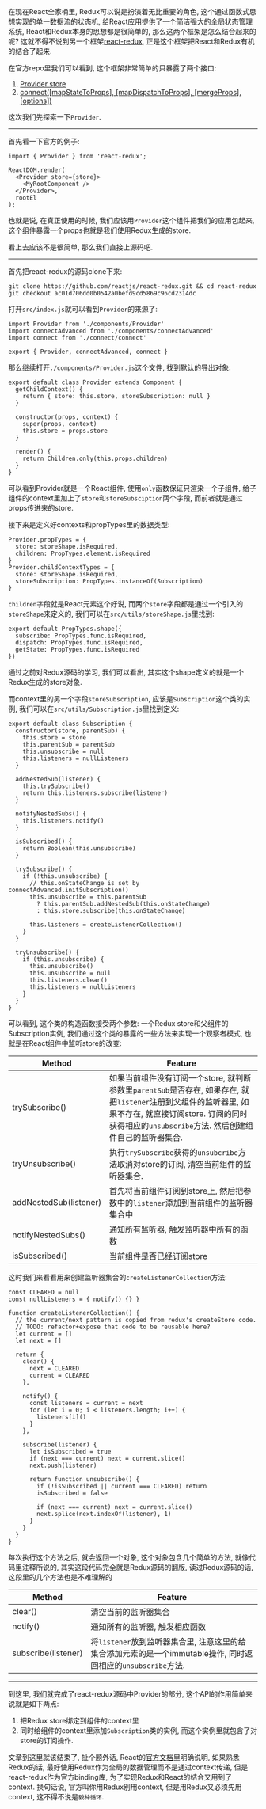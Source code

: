 在现在React全家桶里, Redux可以说是扮演着无比重要的角色, 这个通过函数式思想实现的单一数据流的状态机, 给React应用提供了一个简洁强大的全局状态管理系统, React和Redux本身的思想都是很简单的, 那么这两个框架是怎么结合起来的呢? 这就不得不说到另一个框架[react-redux](https://github.com/reactjs/react-redux), 正是这个框架把React和Redux有机的结合了起来.


在官方repo里我们可以看到, 这个框架非常简单的只暴露了两个接口:

1. [Provider store](https://github.com/reactjs/react-redux/blob/master/docs/api.md#provider-store)
2. [connect([mapStateToProps], [mapDispatchToProps], [mergeProps], [options])](https://github.com/reactjs/react-redux/blob/master/docs/api.md#connectmapstatetoprops-mapdispatchtoprops-mergeprops-options)

这次我们先探索一下`Provider`.

---

首先看一下官方的例子:

    import { Provider } from 'react-redux';

    ReactDOM.render(
      <Provider store={store}>
        <MyRootComponent />
      </Provider>,
      rootEl
    );

也就是说, 在真正使用的时候, 我们应该用`Provider`这个组件把我们的应用包起来, 这个组件暴露一个props也就是我们使用Redux生成的store.

看上去应该不是很简单, 那么我们直接上源码吧.

---

首先把react-redux的源码clone下来:

    git clone https://github.com/reactjs/react-redux.git && cd react-redux
    git checkout ac01d706dd0b0542a0befd9cd5869c96cd2314dc
    
打开`src/index.js`就可以看到`Provider`的来源了:

    import Provider from './components/Provider'
    import connectAdvanced from './components/connectAdvanced'
    import connect from './connect/connect'

    export { Provider, connectAdvanced, connect }

那么继续打开`./components/Provider.js`这个文件, 找到默认的导出对象:


    export default class Provider extends Component {
      getChildContext() {
        return { store: this.store, storeSubscription: null }
      }

      constructor(props, context) {
        super(props, context)
        this.store = props.store
      }

      render() {
        return Children.only(this.props.children)
      }
    }
    
可以看到Provider就是一个React组件, 使用`only`函数保证只渲染一个子组件, 给子组件的context里加上了`store`和`storeSubsciption`两个字段, 而前者就是通过props传进来的store.

接下来是定义好contexts和propTypes里的数据类型:

    Provider.propTypes = {
      store: storeShape.isRequired,
      children: PropTypes.element.isRequired
    }
    Provider.childContextTypes = {
      store: storeShape.isRequired,
      storeSubscription: PropTypes.instanceOf(Subscription)
    }
    
`children`字段就是React元素这个好说, 而两个`store`字段都是通过一个引入的`storeShape`来定义的, 我们可以在`src/utils/storeShape.js`里找到:

    export default PropTypes.shape({
      subscribe: PropTypes.func.isRequired,
      dispatch: PropTypes.func.isRequired,
      getState: PropTypes.func.isRequired
    })

通过之前对Redux源码的学习, 我们可以看出, 其实这个shape定义的就是一个Redux生成的store对象.

而context里的另一个字段`storeSubscription`, 应该是`Subscription`这个类的实例, 我们可以在`src/utils/Subscription.js`里找到定义:


    export default class Subscription {
      constructor(store, parentSub) {
        this.store = store
        this.parentSub = parentSub
        this.unsubscribe = null
        this.listeners = nullListeners
      }

      addNestedSub(listener) {
        this.trySubscribe()
        return this.listeners.subscribe(listener)
      }

      notifyNestedSubs() {
        this.listeners.notify()
      }

      isSubscribed() {
        return Boolean(this.unsubscribe)
      }

      trySubscribe() {
        if (!this.unsubscribe) {
          // this.onStateChange is set by connectAdvanced.initSubscription()
          this.unsubscribe = this.parentSub
            ? this.parentSub.addNestedSub(this.onStateChange)
            : this.store.subscribe(this.onStateChange)
    
          this.listeners = createListenerCollection()
        }
      }

      tryUnsubscribe() {
        if (this.unsubscribe) {
          this.unsubscribe()
          this.unsubscribe = null
          this.listeners.clear()
          this.listeners = nullListeners
        }
      }
    }

可以看到, 这个类的构造函数接受两个参数: 一个Redux store和父组件的Subscription实例, 我们通过这个类的暴露的一些方法来实现一个观察者模式, 也就是在React组件中监听store的改变:


Method | Feature
---|---
trySubscribe() | 如果当前组件没有订阅一个store, 就判断参数里`parentSub`是否存在, 如果存在, 就把`listener`注册到父组件的监听器里, 如果不存在, 就直接订阅store. 订阅的同时获得相应的`unsubscribe`方法. 然后创建组件自己的监听器集合.
tryUnsubscribe() | 执行`trySubscribe`获得的`unsubcribe`方法取消对store的订阅, 清空当前组件的监听器集合.
addNestedSub(listener) | 首先将当前组件订阅到store上, 然后把参数中的`listener`添加到当前组件的监听器集合中
notifyNestedSubs() | 通知所有监听器, 触发监听器中所有的函数
isSubscribed() | 当前组件是否已经订阅store

这时我们来看看用来创建监听器集合的`createListenerCollection`方法:

    const CLEARED = null
    const nullListeners = { notify() {} }

    function createListenerCollection() {
      // the current/next pattern is copied from redux's createStore code.
      // TODO: refactor+expose that code to be reusable here?
      let current = []
      let next = []

      return {
        clear() {
          next = CLEARED
          current = CLEARED
        },

        notify() {
          const listeners = current = next
          for (let i = 0; i < listeners.length; i++) {
            listeners[i]()
          }
        },

        subscribe(listener) {
          let isSubscribed = true
          if (next === current) next = current.slice()
          next.push(listener)

          return function unsubscribe() {
            if (!isSubscribed || current === CLEARED) return
            isSubscribed = false

            if (next === current) next = current.slice()
            next.splice(next.indexOf(listener), 1)
          }
        }
      }
    }

每次执行这个方法之后, 就会返回一个对象, 这个对象包含几个简单的方法, 就像代码里注释所说的, 其实这段代码完全就是Redux源码的翻版, 读过Redux源码的话, 这段里的几个方法也是不难理解的


Method | Feature
---|---
clear() | 清空当前的监听器集合
notify() | 通知所有的监听器, 触发相应函数
subscribe(listener) | 将`listener`放到监听器集合里, 注意这里的给集合添加元素的是一个immutable操作, 同时返回相应的`unsubscribe`方法.

---

到这里, 我们就完成了react-redux源码中Provider的部分, 这个API的作用简单来说就是如下两点:

1. 把Redux store绑定到组件的context里
2. 同时给组件的context里添加`Subscription`类的实例, 而这个实例里就包含了对store的订阅操作.

文章到这里就该结束了, 扯个题外话, React的[官方文档](https://facebook.github.io/react/docs/context.html)里明确说明, 如果熟悉Redux的话, 最好使用Redux作为全局的数据管理而不是通过context传递, 但是react-redux作为官方binding库, 为了实现Redux和React的结合又用到了context. 换句话说, 官方叫你用Redux别用context, 但是用Redux又必须先用context, 这不得不说是`毅种循环`.